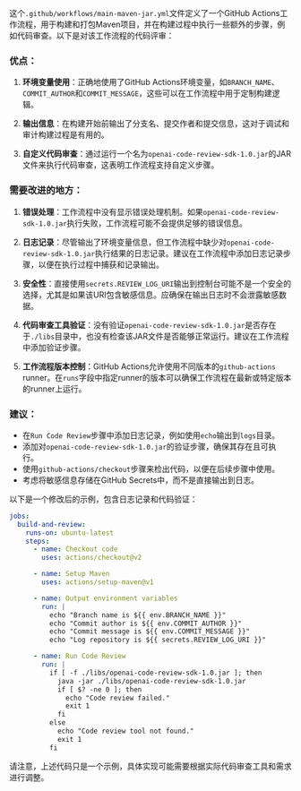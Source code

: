 这个`.github/workflows/main-maven-jar.yml`文件定义了一个GitHub Actions工作流程，用于构建和打包Maven项目，并在构建过程中执行一些额外的步骤，例如代码审查。以下是对该工作流程的代码评审：

### 优点：

1. **环境变量使用**：正确地使用了GitHub Actions环境变量，如`BRANCH_NAME`、`COMMIT_AUTHOR`和`COMMIT_MESSAGE`，这些可以在工作流程中用于定制构建逻辑。

2. **输出信息**：在构建开始前输出了分支名、提交作者和提交信息，这对于调试和审计构建过程是有用的。

3. **自定义代码审查**：通过运行一个名为`openai-code-review-sdk-1.0.jar`的JAR文件来执行代码审查，这表明工作流程支持自定义步骤。

### 需要改进的地方：

1. **错误处理**：工作流程中没有显示错误处理机制。如果`openai-code-review-sdk-1.0.jar`执行失败，工作流程可能不会提供足够的错误信息。

2. **日志记录**：尽管输出了环境变量信息，但工作流程中缺少对`openai-code-review-sdk-1.0.jar`执行结果的日志记录。建议在工作流程中添加日志记录步骤，以便在执行过程中捕获和记录输出。

3. **安全性**：直接使用`secrets.REVIEW_LOG_URI`输出到控制台可能不是一个安全的选择，尤其是如果该URI包含敏感信息。应确保在输出日志时不会泄露敏感数据。

4. **代码审查工具验证**：没有验证`openai-code-review-sdk-1.0.jar`是否存在于`./libs`目录中，也没有检查该JAR文件是否能够正常运行。建议在工作流程中添加验证步骤。

5. **工作流程版本控制**：GitHub Actions允许使用不同版本的`github-actions` runner。在`runs`字段中指定runner的版本可以确保工作流程在最新或特定版本的runner上运行。

### 建议：

- 在`Run Code Review`步骤中添加日志记录，例如使用`echo`输出到`logs`目录。
- 添加对`openai-code-review-sdk-1.0.jar`的验证步骤，确保其存在且可执行。
- 使用`github-actions/checkout`步骤来检出代码，以便在后续步骤中使用。
- 考虑将敏感信息存储在GitHub Secrets中，而不是直接输出到日志。

以下是一个修改后的示例，包含日志记录和代码验证：

```yaml
jobs:
  build-and-review:
    runs-on: ubuntu-latest
    steps:
      - name: Checkout code
        uses: actions/checkout@v2

      - name: Setup Maven
        uses: actions/setup-maven@v1

      - name: Output environment variables
        run: |
          echo "Branch name is ${{ env.BRANCH_NAME }}"
          echo "Commit author is ${{ env.COMMIT_AUTHOR }}"
          echo "Commit message is ${{ env.COMMIT_MESSAGE }}"
          echo "Log repository is ${{ secrets.REVIEW_LOG_URI }}"

      - name: Run Code Review
        run: |
          if [ -f ./libs/openai-code-review-sdk-1.0.jar ]; then
            java -jar ./libs/openai-code-review-sdk-1.0.jar
            if [ $? -ne 0 ]; then
              echo "Code review failed."
              exit 1
            fi
          else
            echo "Code review tool not found."
            exit 1
          fi
```

请注意，上述代码只是一个示例，具体实现可能需要根据实际代码审查工具和需求进行调整。